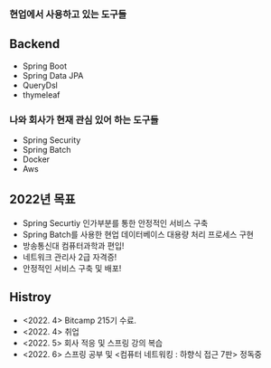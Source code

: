 
### 현업에서 사용하고 있는 도구들
## Backend
- Spring Boot
- Spring Data JPA
- QueryDsl
- thymeleaf




### 나와 회사가 현재 관심 있어 하는 도구들
- Spring Security
- Spring Batch
- Docker
- Aws

## 2022년 목표
- Spring Securtiy 인가부분를 통한 안정적인 서비스 구축
- Spring Batch를 사용한 현업 데이터베이스 대용량 처리 프로세스 구현
- 방송통신대 컴퓨터과학과 편입!
- 네트워크 관리사 2급 자격증!
- 안정적인 서비스 구축 및 배포!


## Histroy
- <2022. 4> Bitcamp 215기 수료.
- <2022. 4> 취업
- <2022. 5> 회사 적응 및 스프링 강의 복습 
- <2022. 6> 스프링 공부 및 <컴퓨터 네트워킹 : 하향식 접근 7판> 정독중
